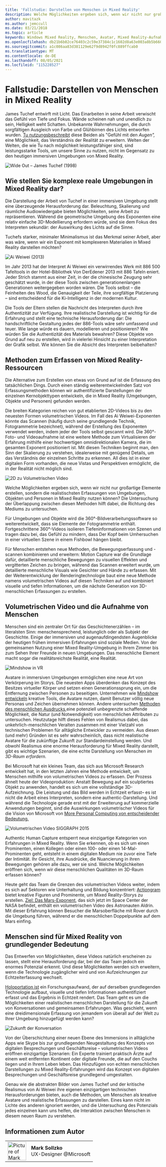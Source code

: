```yaml
---
title: 'Fallstudie: Darstellen von Menschen in Mixed Reality'
description: Welche Möglichkeiten ergeben sich, wenn wir nicht nur großartige Elemente erstellen, sondern die realistischsten Erfassungen von Umgebungen, Objekten und Personen in Mixed Reality nutzen können?
author: mavitazk
ms.author: jemccull
ms.date: 03/21/2018
ms.topic: article
keywords: Windows Mixed Reality, Menschen, Avatar, Mixed Reality-Aufnahme, volumetrischen Video
ms.openlocfilehash: db21b6b02ce76403c2c59e37384c1c1602d8a63e003a8b5b6601c5daf7b9c2a7
ms.sourcegitcommit: a1c086aa83d381129e62f9d8942f0fc889ffcab0
ms.translationtype: MT
ms.contentlocale: de-DE
ms.lasthandoff: 08/05/2021
ms.locfileid: "115228527"
---
```

# <a name="case-study---representing-humans-in-mixed-reality"></a>Fallstudie: Darstellen von Menschen in Mixed Reality

James Tuchef entwirft mit Licht. Das Einarbeiten in seine Arbeit verwischt das Gefühl von Tiefe und Fokus. Wände scheinen nah und unendlich zu sein, Helligkeit weht Schatten. Unbekannte Wahrnehmungen, die durch sorgfältigen Ausgleich von Farbe und Glühbirnen des Lichts entworfen wurden. [Tu nutzungsbeschreibt](https://www.sculpture.org/documents/scmag02/nov02/turrell/turrell.shtml) diese Beiden als "Gefühl mit den *Augen",* eine Möglichkeit, das Verständnis der Realität zu erweitern. Welten der Welten, die wie Tu nach möglichkeit leistungsfähiger sind, sind leistungsstarke Tools, um unsere Sinne zu nutzen, nicht im Gegensatz zu den heutigen immersiven Umgebungen von Mixed Reality.

![Wide Out – James Tuchef (1998)](../develop/platform-capabilities-and-apis/images/wide-out-james-turrell.jpg)

## <a name="how-do-you-represent-complex-real-world-environments-in-mixed-reality"></a>Wie stellen Sie komplexe reale Umgebungen in Mixed Reality dar?

Die Darstellung der Arbeit von Tuchef in einer immersiven Umgebung stellt eine überzeugende Herausforderung dar. Beleuchtung, Skalierung und räumliche Audiowiedergabe bieten Möglichkeiten, seine Arbeit zu repräsentieren. Während die geometrische Umgebung des Exponenten eine relativ einfache 3D-Modellierung erfordern würde, sind sie dem Fokus des Interpreten sekundär: der Auswirkung des Lichts auf die Sinne.

Tuchefs starker, minimaler Minimalismus ist das Merkmal seiner Arbeit, aber was wäre, wenn wir ein Exponent mit komplexeren Materialien in Mixed Reality darstellen möchten?

![Ai Weiwei (2013)](../develop/platform-capabilities-and-apis/images/bang-ai-weiwie.jpg)

Im Jahr 2013 hat der Interpret [](https://www.designboom.com/art/ai-weiwei-bang-installation-at-venice-art-biennale-2013/) Ai Weiwei ein verwirrendes Werk mit 886 500 Tafeltools in der Hotel-Bibliothek Von DerEdener 2013 mit 886 Tafeln eniert. Jeder Strich stammt aus einer Zeit, in der die chinesische Zeugung sehr geschätzt wurde, in der diese Tools zwischen generationenlangen Generationen weitergegeben worden wären. Die Tools selbst – die Feinheiten des Wood, die Genauigkeit der Teile, ihre sorgfältige Platzierung – sind entscheidend für die Ki-Intelligenz in der modernen Kultur.

Die Tools der Eltern stellen die Nachricht des Interpreten durch ihre Authentizität zur Verfügung. Ihre realistische Darstellung ist wichtig für die Erfahrung und stellt eine technische Herausforderung dar: Die handschriftliche Gestaltung jedes der 886-Tools wäre sehr umfassend und teuer. Wie lange würde es dauern, modellieren und positionieren? Wie würden Sie die Authentizität des Materials bewahren? Diese Objekte von Grund auf neu zu erstellen, wird in vielerlei Hinsicht zu einer Interpretation der Grafik selbst. Wie können Sie die Absicht des Interpreten beibehalten?

## <a name="methods-of-capturing-mixed-reality-assets"></a>Methoden zum Erfassen von Mixed Reality-Ressourcen

Die Alternative zum Erstellen von etwas von Grund auf ist die Erfassung des tatsächlichen Dings. Durch einen ständig weiterentwickelnden Satz von Erfassungsmethoden können wir authentifizierte Darstellungen der einzelnen Kernobjekttypen entwickeln, die in Mixed Reality (Umgebungen, Objekte und Personen) gefunden werden.

Die breiten Kategorien reichen von gut etablierten 2D-Videos bis zu den neuesten Formen volumetrischen Videos. Im Fall des Ai Weiwei-Exponenten könnte das Scannen (häufig durch seine grundlegende Technik, Fotogrammetrie bezeichnet), während der Erstellung des Exponenten verwendet werden, indem jeder der Tools selbst gescannt wird. Die 360°-Foto- und Videoaufnahme ist eine weitere Methode zum Virtualisieren der Erfahrung mithilfe einer hochwertigen omnidirektionalen Kamera, die im gesamten Exponent positioniert ist. Mit diesen Techniken beginnt man, den Sinn der Skalierung zu verstehen, idealerweise mit genügend Details, um das Verständnis der einzelnen Schritte zu erkennen. All dies ist in einer digitalen Form vorhanden, die neue Vistas und Perspektiven ermöglicht, die in der Realität nicht möglich sind.

![2D zu Volumetrischen Video](../develop/platform-capabilities-and-apis/images/2d-to-volumetric-video.png)

Welche Möglichkeiten ergeben sich, wenn wir nicht nur großartige Elemente erstellen, sondern die realistischsten Erfassungen von Umgebungen, Objekten und Personen in Mixed Reality nutzen können? Die Untersuchung der Überlappung zwischen diesen Methoden hilft dabei, die Richtung des Mediums zu untersuchen.

Für Umgebungen und Objekte wird die 360°-Bildverarbeitungssoftware so weiterentwickelt, dass sie Elemente der Fotogrammetrie enthält. Fortgeschrittene 360°-Videos isolieren Tiefeninformationen von Szenen und tragen dazu bei, das Gefühl zu mindern, dass Der Kopf beim Umhersuchen in einer virtuellen Szene in einem Fishbowl hängen bleibt.

Für Menschen entstehen neue Methoden, die Bewegungserfassung und -scannen kombinieren und erweitern: Motion Capture war die Grundlage dafür, detaillierte menschliche Bewegungen zu visuellen Effekten und vergitterten Zeichen zu bringen, während das Scannen erweitert wurde, um detaillierte menschliche Visuals wie Gesichter und Hände zu erfassen. Mit der Weiterentwicklung der Renderingtechnologie baut eine neue Methode namens volumetrischen Videos auf diesen Techniken auf und kombiniert visuelle und tiefen Informationen, um die nächste Generation von 3D-menschlichen Erfassungen zu erstellen.

## <a name="volumetric-video-and-the-pursuit-of-authentic-human-capture"></a>Volumetrischen Video und die Aufnahme von Menschen

Menschen sind ein zentraler Ort für das Geschichtenerzählen – im literalsten Sinn: menschensprechend, leistunglich oder als Subjekt der Geschichte. Einige der immersiven und augenaufdingendsten Augenblicke der heutigen frühen immersiven Erfahrungen sind soziale Medien. Von der gemeinsamen Nutzung einer Mixed Reality-Umgebung in Ihrem Zimmer bis zum Sehen Ihrer Freunde in neuen Umgebungen. Das menschliche Element macht sogar die realitätsreichste Realität, eine Realität.

![Mindshow in VR](../develop/platform-capabilities-and-apis/images/mindshow-in-vr-640px.jpg)

Avatare in immersiven Umgebungen ermöglichen eine neue Art von Verkörperung im Storys. Die neuesten Apps überdenken das Konzept des Besitzes virtueller Körper und setzen einen Generationssprung ein, um die Entfernung zwischen Personen zu beseitigen. Unternehmen wie [Mindshow entwickeln](https://mindshow.com/) kreative Tools, die Avatare nutzen, damit Benutzer völlig neue Personas und Zeichen übernehmen können. Andere untersuchen [Methoden des menschlichen Ausdrucks,](https://en.wikipedia.org/wiki/Uncanny_valley)eine potenziell unbegrenzte schaffende Möglichkeit, die Natur (und Notwendigkeit) von menschlichen Attributen zu untersuchen. Heutzutage hilft dieses Fehlen [](https://en.wikipedia.org/wiki/Uncanny_valley) von Realismus dabei, das unkehrlich-menschlichen Veralten zusammen mit einer Vielzahl von technischen Problemen für alltägliche Entwickler zu vermeiden. Aus diesen (und mehr) Gründen ist es sehr wahrscheinlich, dass nicht realistische Avatare für die zukünftige Zukunft zur Standardeinstellung werden. Und obwohl Realismus eine enorme Herausforderung für Mixed Reality darstellt, gibt es wichtige Szenarien, die eine echte Darstellung von Menschen *im 3D-Raum erfordern.*

Bei Microsoft hat ein kleines Team, das sich aus Microsoft Research entwickelt hat, in den letzten Jahren eine Methode entwickelt, um Menschen mithilfe von volumetrischen Videos zu erfassen. Der Prozess ähnelt heute der Videoproduktion: Anstatt Bewegung auf ein sculptiertes Objekt zu anwenden, handelt es sich um eine vollständige 3D-Aufzeichnung. Die Leistung und das Bild werden in Echtzeit erfasst– es ist nicht die Arbeit eines Interpreten, sondern eine authentic-Darstellung. Und während die Technologie gerade erst mit der Erweiterung auf kommerzielle Anwendungen beginnt, sind die Auswirkungen volumetrischer Videos für die Vision von Microsoft von [More Personal Computing von entscheidender Bedeutung.](https://www.youtube.com/watch?v=tcyj-_IEWt8)

![Volumetrischen Video SIGGRAPH 2015](../develop/platform-capabilities-and-apis/images/volumetric-video-siggraph-2015.gif)

Authentic Human Capture entsperrt neue einzigartige Kategorien von Erfahrungen in Mixed Reality. Wenn Sie erkennen, ob es sich um einen Prominenten, einen Kollegen oder einen 100- oder einen 14-Mal-Prominenten geht, entsteht in einem digitalen Medium nie zuvor eine Tiefe der Intimität. Ihr Gesicht, ihre Ausdrücke, die Nuancierung in ihren Bewegungen gehören alle dazu, wer sie sind. Welche Möglichkeiten eröffnen sich, wenn wir diese menschlichen Qualitäten im 3D-Raum erfassen können?

Heute geht das Team die Grenzen des volumetrischen Videos weiter, indem es sich [](https://www.youtube.com/watch?v=BwWueXlsOrA) auf Sektoren wie Unterhaltung und Bildung konzentriert: [Actiongram](https://www.microsoft.com/p/actiongram/9nblggh5ftmt) bietet kreative Figuren und Prominente, um Mixed Reality-Storys zu erstellen. [Ziel: Das Mars-Exponent](https://www.jpl.nasa.gov/news/news.php?feature=6220), das sich jetzt im Space Center der NASA befindet, enthält ein volumetrischen Video des Astronauten Aldrin. Mit dieser Erfahrung können Besucher die Marsoberfläche mit Rover durch die Umgebung führen, während er die menschlichen Doppelpunkte auf dem Mars einfing.

## <a name="humans-are-fundamental-to-mixed-reality"></a>Menschen sind für Mixed Reality von grundlegender Bedeutung

Das Entwerfen von Möglichkeiten, diese Videos natürlich erscheinen zu lassen, stellt eine Herausforderung dar, bei der das Team jedoch ein enormes Potenzial erkennt. Und diese Möglichkeiten werden sich erweitern, wenn die Technologie zugänglicher wird und von Aufzeichnungen zur Echtzeiterfassung wechselt.

[Holoportation ist](https://www.microsoft.com/research/project/holoportation-3/) ein Forschungsaufwand, der auf derselben grundlegenden Technologie aufbaut, visuelle und tiefen Informationen authentifiziert erfasst und das Ergebnis in Echtzeit rendert. Das Team geht es um die Möglichkeiten einer realistischen menschlichen Darstellung für die Zukunft von Konversationen und gemeinsamen Erfahrungen. Was geschieht, wenn eine dreidimensionale Erfassung von jemandem von überall auf der Welt zu Ihrer Umgebung hinzugefügt werden kann?

![Zukunft der Konversation](../develop/platform-capabilities-and-apis/images/girl-with-dress.jpg)

Von der Überschichtung einer neuen Ebene des Immersions in alltägliche Apps wie Skype bis zur grundlegenden Neugestaltung des Konzepts von digitalen Besprechungen und Geschäftsreise – volumetrischen Videos eröffnen einzigartige Szenarien: Ein Experte trainiert praktisch Ärzte auf einem weit entfernten Kontinent oder digitale Freunde, die auf den Couchs liegen und in Ihrem Leben leben. Das Hinzufügen von echten menschlichen Darstellungen zu Mixed Reality-Erfahrungen wird das Konzept von digitalen Besprechungen und Geschäftsreise grundlegend umgestalten.

Genau wie die abstrakten Bilder von James Tuchef und der kritische Realismus von Ai Weiwei ihre eigenen einzigartigen technischen Herausforderungen bieten, auch die Methoden, um Menschen als kreative Avatare und realistische Erfassungen zu darstellen. Eines kann nicht im Lichte des anderen ignoriert werden, und die Untersuchung des Potenzials jedes einzelnen kann uns helfen, die Interaktion zwischen Menschen in diesem neuen Raum zu verstehen.

## <a name="about-the-author"></a>Informationen zum Autor

<table style="border-collapse:collapse" padding-left="0px">
<tr>
<td style="border-style: none" width="60"><img alt="Picture of Mark Vitazko" width="60" height="60" src="images/mark-vitazko.jpg"></td>
<td style="border-style: none"><b>Mark Sollzko</b><br>UX-Designer @Microsoft</td>
</tr>
</table>
